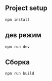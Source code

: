 ## Project setup
```bash
npm install
```

## дев режим 
```bash
npm run dev
```

## Сборка 
```bash
npm run build
```
